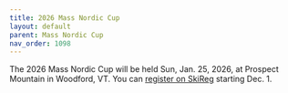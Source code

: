```yaml
---
title: 2026 Mass Nordic Cup
layout: default
parent: Mass Nordic Cup
nav_order: 1098 
---
```


The 2026 Mass Nordic Cup will be held Sun, Jan. 25, 2026, at Prospect Mountain in Woodford, VT.
You can [register on SkiReg](https://www.skireg.com/massachusetts-nordic-program-u16-eastern-high-school-qualifier) starting Dec. 1.
